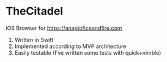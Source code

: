 # TheCitadel
iOS Browser for https://anapioficeandfire.com 


1. Written in Swift
2. Implemented according to MVP architecture
3. Easily testable (I've written some tests with quick+nimble)
